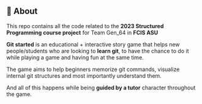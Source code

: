## 📝 About
This repo contains all the code related to the **2023 Structured Programming course project** for Team Gen_64 in **FCIS ASU**


**Git started** is an educational + interactive story game that helps new people/students who are looking to **learn git**, to have the chance to do it while playing a game and having fun at the same time.


The game aims to help beginners memorize git commands, visualize internal git structures and most importantly understand them.


And all of this happens while being **guided by a tutor** character throughout the game.
